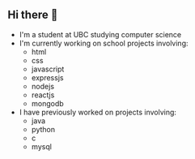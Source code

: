 ## Hi there 👋

<!--
**Porter-K/Porter-K** is a ✨ _special_ ✨ repository because its `README.md` (this file) appears on your GitHub profile.

Here are some ideas to get you started:

- 🔭 I’m currently working on ...
- 🌱 I’m currently learning ...
- 👯 I’m looking to collaborate on ...
- 🤔 I’m looking for help with ...
- 💬 Ask me about ...
- 📫 How to reach me: ...
- 😄 Pronouns: ...
- ⚡ Fun fact: ...
-->

- I'm a student at UBC studying computer science
- I'm currently working on school projects involving:
  - html
  - css
  - javascript
  - expressjs
  - nodejs
  - reactjs
  - mongodb
- I have previously worked on projects involving:
  - java
  - python
  - c
  - mysql

